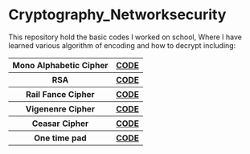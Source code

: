 # Cryptography_Networksecurity
 This repository hold the basic codes I worked on school,
 Where I have learned various algorithm of encoding and how to decrypt including:

<table align="center">
  <tr>
    <th>Mono Alphabetic Cipher</th>
    <th><a href="https://github.com/Jackfrst/Cryptography_Networksecurity/tree/57c3229b763c7b6e532b1cfbc07749c8c1d55344/Mono%20Alphabetic" target="_blank"> CODE </a></th>
  </tr>
 
  <tr>
    <th>RSA</th>
    <th><a href="https://github.com/Jackfrst/Cryptography_Networksecurity/tree/57c3229b763c7b6e532b1cfbc07749c8c1d55344/RSA%20Algorithm" target="_blank"> CODE </a></th>
  </tr>
 
  <tr>
    <th>Rail Fance Cipher</th>
    <th><a href="https://github.com/Jackfrst/Cryptography_Networksecurity/tree/57c3229b763c7b6e532b1cfbc07749c8c1d55344/Rail%20Fance" target="_blank"> CODE </a></th>
  </tr>
 
  <tr>
    <th>Vigenenre Cipher</th>
    <th><a href="https://github.com/Jackfrst/Cryptography_Networksecurity/tree/57c3229b763c7b6e532b1cfbc07749c8c1d55344/Vigenere%20Cipher" target="_blank"> CODE </a></th>
  </tr>
 
  <tr>
    <th>Ceasar Cipher</th>
    <th><a href="https://github.com/Jackfrst/Cryptography_Networksecurity/tree/57c3229b763c7b6e532b1cfbc07749c8c1d55344/caesar_cipher" target="_blank"> CODE </a></th>
  </tr>
 
  <tr>
    <th>One time pad</th>
    <th><a href="https://github.com/Jackfrst/Cryptography_Networksecurity/tree/57c3229b763c7b6e532b1cfbc07749c8c1d55344/one_time_pad" target="_blank"> CODE </a></th>
  </tr>
</table>
